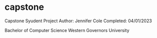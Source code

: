 # capstone

Capstone Syudent Project
Author: Jennifer Cole
Completed: 04/01/2023

Bachelor of Computer Science
Western Governors University
